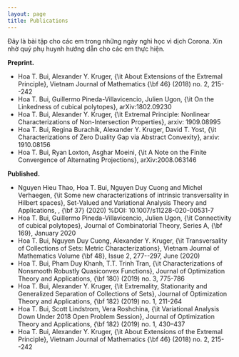 ```yaml
---
layout: page
title: Publications
---
```


Đây là bài tập cho các em trong những ngày nghỉ học vì dịch Corona. Xin nhờ quý phụ huynh hướng dẫn cho các em thực hiện.

**Preprint.**
* Hoa T. Bui, Alexander Y. Kruger, {\it About Extensions of the Extremal Principle}, Vietnam Journal of Mathematics {\bf 46} (2018) no. 2, 215--242
* Hoa T. Bui, Guillermo Pineda-Villavicencio, Julien Ugon, {\it On the Linkedness of cubical polytopes}, arXiv:1802.09230 
* Hoa T. Bui, Alexander Y. Kruger, {\it Extremal Principle:
Nonlinear Characterizations of Non-Intersection Properties}, arxiv: 1909.08995 
* Hoa T. Bui, Regina Burachik, Alexander Y. Kruger, David T. Yost, {\it Characterizations of Zero Duality Gap via Abstract Convexity}, arxiv: 1910.08156
* Hoa T. Bui, Ryan Loxton, Asghar Moeini, {\it A Note on the Finite Convergence of Alternating Projections}, 	arXiv:2008.063146

**Published.**
* Nguyen Hieu Thao, Hoa T. Bui, Nguyen Duy Cuong and Michel
  Verhaegen, {\it Some new characterizations of intrinsic transversality in Hilbert spaces}, Set-Valued and Variational Analysis
Theory and Applications, , {\bf 37} (2020) %DOI:  10.1007/s11228-020-00531-7
* Hoa T. Bui, Guillermo Pineda-Villavicencio, Julien Ugon, {\it Connectivity of cubical polytopes}, Journal of Combinatorial Theory, Series A, {\bf 169}, January 2020
* Hoa T. Bui, Nguyen Duy Cuong, Alexander Y. Kruger, {\it Transversality of Collections of Sets: Metric Characterizations}, Vietnam Journal of Mathematics Volume {\bf 48}, Issue 2, 277--297,  June (2020)
* Hoa T. Bui, Pham Duy Khanh, T.T. Trinh Tran, {\it Characterizations of Nonsmooth Robustly Quasiconvex Functions}, Journal of Optimization Theory and Applications, {\bf 180} (2019) no. 3, 775-786
* Hoa T. Bui, Alexander Y. Kruger, {\it Extremality, Stationarity and Generalized Separation of Collections of Sets}, Journal of Optimization Theory and Applications, 
 {\bf 182} (2019) no. 1, 211-264
* Hoa T. Bui, Scott Lindstrom, Vera Roshchina, {\it Variational Analysis Down Under 2018 Open Problem Session}, Journal of Optimization Theory and Applications,  {\bf 182} (2019) no. 1, 430–437
* Hoa T. Bui, Alexander Y. Kruger, {\it About Extensions of the Extremal Principle}, Vietnam Journal of Mathematics {\bf 46} (2018) no. 2, 215--242
